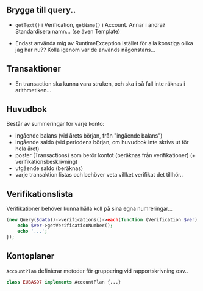 ## Brygga till query..

* `getText()` i Verification, `getName()` i Account. Annar i andra? Standardisera namn... (se även Template)

* Endast använda mig av RuntimeException istället för alla konstiga olika jag har nu??
  Kolla igenom var de används någonstans...

## Transaktioner

* En transaction ska kunna vara struken, och ska i så fall inte räknas i arithmetiken...

## Huvudbok

Består av summeringar för varje konto:

* ingående balans (vid årets början, från "ingående balans")
* ingående saldo (vid periodens början, om huvudbok inte skrivs ut för hela året)
* poster (Transactions) som berör kontot (beräknas från verifikationer) (+ verifikationsbeskrivning)
* utgående saldo (beräknas)
* varje transaktion listas och behöver veta villket verifikat det tillhör..

## Verifikationslista

Verifikationer behöver kunna hålla koll på sina egna numreringar...

```php
(new Query($data))->verifications()->each(function (Verification $ver) {
    echo $ver->getVerificationNumber();
    echo '...';
});
```

## Kontoplaner

`AccountPlan` definierar metoder för gruppering vid rapportskrivning osv..

```php
class EUBAS97 implements AccountPlan {...}
```
